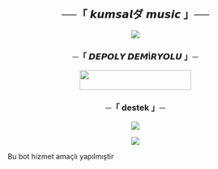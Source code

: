 <h2 align="center">
    ──「 𝙠𝙪𝙢𝙨𝙖𝙡ダ 𝙢𝙪𝙨𝙞𝙘 」──
</h2>

<p align="center">
  <img src="https://graph.org/file/e53c0c8694e3ddbccdc9d.jpg">
</p>



<h3 align="center">
    ─「 𝘿𝙀𝙋𝙊𝙇𝙔 𝘿𝙀𝙈İ𝙍𝙔𝙊𝙇𝙐 」─
</h3>

<p align="center"><a href="https://www.google.com/url?sa=t&source=web&rct=j&opi=89978449&url=https://railway.app/"> <img src="https://img.shields.io/badge/𝙍𝙖𝙮𝙞𝙡𝙬𝙖𝙮%20%20-black?style=for-the-badge&logo=heroku" width="220" height="38.45"/></a></p>

<h3 align="center">
    ─「 destek 」─
</h3>

<p align="center">
<a href="https://telegram.me/kumsalmuzikk"><img src="https://img.shields.io/badge/-Support%20Group-blue.svg?style=for-the-badge&logo=Telegram"></a>
</p>

<p align="center">
<a href="https://t.me/kumsaldestekkanal"><img src="https://img.shields.io/badge/-destek%20kanal-blue.svg?style=for-the-badge&logo=Telegram"></a>
</p>

Bu bot hizmet amaçlı yapılmıştir
